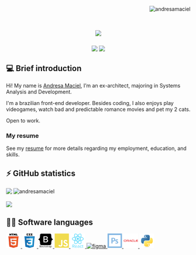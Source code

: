 <!-- Contador de visitantes -->
<p align="right"> <img src="https://komarev.com/ghpvc/?username=andresamaciel&label=Profile%20views&color=0e75b6&style=flat" alt="andresamaciel" /> </p>

<!-- Header typing -->
<h1 align="center">
  <a href="https://git.io/typing-svg">
    <img src="https://readme-typing-svg.herokuapp.com/?lines=Hello,+there!+👋;I'm+Andresa+Maciel,+24+yo...;Nice+to+meet+you!&center=true&size=25">
  </a>
</h1>

<!-- Redes sociais de contato -->
<div align="center">
  <a href = "mailto:andresa.maciel@outlook.com"><img src="https://img.shields.io/badge/-Email-%23333?style=for-the-badge&logo=gmail&logoColor=white" target="_blank"></a>
  <a href="https://www.linkedin.com/in/andresamaciel" target="_blank"><img src="https://img.shields.io/badge/-LinkedIn-%230077B5?style=for-the-badge&logo=linkedin&logoColor=white" target="_blank"></a> 
</div>

<!-- Introdução -->
## 💻 Brief introduction

Hi!  My name is [Andresa Maciel](https://www.linkedin.com/in/andresamaciel/), I’m an ex-architect, majoring in Systems Analysis and Development.

I'm a brazilian front-end developer.
Besides coding, I also enjoys play videogames, watch bad and predictable romance movies and pet my 2 cats.

Open to work. 

<!-- Currículo -->
### My resume

See my [resume](https://github.com/andresamaciel/resume/) for more details regarding my employment, education, and skills.

<!-- Status -->
## ⚡ GitHub statistics
<div style="display: inline_block">
<a href="https://github.com/anuraghazra/github-readme-stats"><img align="center" width="42.5%" src="https://github-readme-stats.vercel.app/api?username=andresamaciel&count_private=true&show_icons=true&theme=defaut" /></a> <img align="center" width="45%" src="https://github-readme-streak-stats.herokuapp.com/?user=andresamaciel&" alt="andresamaciel" />
</div>

<div style="display: inline_block"><br>
<a href="https://github.com/anuraghazra/github-readme-stats"><img align="center" src="https://github-readme-stats.vercel.app/api/top-langs/?username=andresamaciel&layout=compact&theme=defaut" /></a>
</div>

<!-- Tecnologias -->
## :woman_technologist: Software languages
<div style="display: inline_block">
<a href="https://www.w3.org/html/" target="_blank" rel="noreferrer"> <img src="https://raw.githubusercontent.com/devicons/devicon/master/icons/html5/html5-original-wordmark.svg" alt="html5" width="40" height="40"/> </a> 
<a href="https://www.w3schools.com/css/" target="_blank" rel="noreferrer"> <img src="https://raw.githubusercontent.com/devicons/devicon/master/icons/css3/css3-original-wordmark.svg" alt="css3" width="40" height="40"/> </a> 
<a href="https://getbootstrap.com" target="_blank" rel="noreferrer"> <img src="https://raw.githubusercontent.com/devicons/devicon/master/icons/bootstrap/bootstrap-plain-wordmark.svg" alt="bootstrap" width="40" height="40"/> </a>
<a href="https://www.w3schools.com/js/" target="_blank" rel="noreferrer"> <img src="https://raw.githubusercontent.com/devicons/devicon/master/icons/javascript/javascript-plain.svg" alt="JS" width="40" height="40"/> </a>
<a href="https://reactjs.org/" target="_blank" rel="noreferrer"> <img src="https://raw.githubusercontent.com/devicons/devicon/master/icons/react/react-original-wordmark.svg" alt="react" width="40" height="40"/> </a>
<a href="https://www.figma.com/" target="_blank" rel="noreferrer"> <img src="https://www.vectorlogo.zone/logos/figma/figma-icon.svg" alt="figma" width="40" height="40"/> </a>
<a href="https://www.photoshop.com/en" target="_blank" rel="noreferrer"> <img src="https://raw.githubusercontent.com/devicons/devicon/master/icons/photoshop/photoshop-line.svg" alt="photoshop" width="40" height="40"/> </a> 
<a href="https://www.oracle.com/" target="_blank" rel="noreferrer"> <img src="https://raw.githubusercontent.com/devicons/devicon/master/icons/oracle/oracle-original.svg" alt="oracle" width="40" height="40"/> </a> 
<a href="https://www.python.org" target="_blank" rel="noreferrer"> <img src="https://raw.githubusercontent.com/devicons/devicon/master/icons/python/python-original.svg" alt="python" width="40" height="40"/> </a>
</div>
